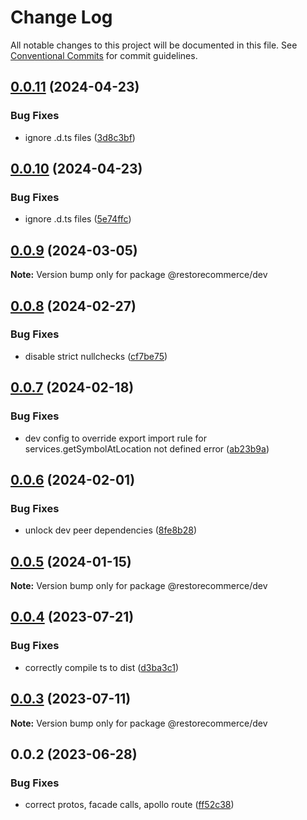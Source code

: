 # Change Log

All notable changes to this project will be documented in this file.
See [Conventional Commits](https://conventionalcommits.org) for commit guidelines.

## [0.0.11](https://github.com/restorecommerce/libs/compare/@restorecommerce/dev@0.0.9...@restorecommerce/dev@0.0.11) (2024-04-23)


### Bug Fixes

* ignore .d.ts files ([3d8c3bf](https://github.com/restorecommerce/libs/commit/3d8c3bf582986e2fdc84a77117c74c883d75a55b))





## [0.0.10](https://github.com/restorecommerce/libs/compare/@restorecommerce/dev@0.0.9...@restorecommerce/dev@0.0.10) (2024-04-23)


### Bug Fixes

* ignore .d.ts files ([5e74ffc](https://github.com/restorecommerce/libs/commit/5e74ffc41758cbc941a744397ef633a3843b63b7))





## [0.0.9](https://github.com/restorecommerce/libs/compare/@restorecommerce/dev@0.0.8...@restorecommerce/dev@0.0.9) (2024-03-05)

**Note:** Version bump only for package @restorecommerce/dev





## [0.0.8](https://github.com/restorecommerce/libs/compare/@restorecommerce/dev@0.0.7...@restorecommerce/dev@0.0.8) (2024-02-27)


### Bug Fixes

* disable strict nullchecks ([cf7be75](https://github.com/restorecommerce/libs/commit/cf7be75e06c05567af334eb8448ed781f70a6322))





## [0.0.7](https://github.com/restorecommerce/libs/compare/@restorecommerce/dev@0.0.6...@restorecommerce/dev@0.0.7) (2024-02-18)


### Bug Fixes

* dev config to override export import rule for services.getSymbolAtLocation not defined error ([ab23b9a](https://github.com/restorecommerce/libs/commit/ab23b9aafbced0cc2450a99e4a27e81c840a2270))





## [0.0.6](https://github.com/restorecommerce/libs/compare/@restorecommerce/dev@0.0.5...@restorecommerce/dev@0.0.6) (2024-02-01)


### Bug Fixes

* unlock dev peer dependencies ([8fe8b28](https://github.com/restorecommerce/libs/commit/8fe8b2860478af484f29d59631fed2a732071ca9))





## [0.0.5](https://github.com/restorecommerce/libs/compare/@restorecommerce/dev@0.0.4...@restorecommerce/dev@0.0.5) (2024-01-15)

**Note:** Version bump only for package @restorecommerce/dev





## [0.0.4](https://github.com/restorecommerce/libs/compare/@restorecommerce/dev@0.0.3...@restorecommerce/dev@0.0.4) (2023-07-21)


### Bug Fixes

* correctly compile ts to dist ([d3ba3c1](https://github.com/restorecommerce/libs/commit/d3ba3c157c8a8bbe597dee067bfe212fe4d87c54))





## [0.0.3](https://github.com/restorecommerce/libs/compare/@restorecommerce/dev@0.0.2...@restorecommerce/dev@0.0.3) (2023-07-11)

**Note:** Version bump only for package @restorecommerce/dev





## 0.0.2 (2023-06-28)


### Bug Fixes

* correct protos, facade calls, apollo route ([ff52c38](https://github.com/restorecommerce/libs/commit/ff52c38ee4e6c6236747d6921361b5e4131384a2))
